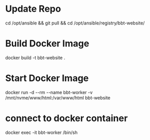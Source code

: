 # Update Repo
cd /opt/ansible && git pull && cd /opt/ansible/registry/bbt-website/

# Build Docker Image
docker build -t bbt-website .

# Start Docker Image
docker run -d --rm --name bbt-worker -v /mnt/nvme/www/html:/var/www/html bbt-website

# connect to docker container
docker exec -it bbt-worker /bin/sh